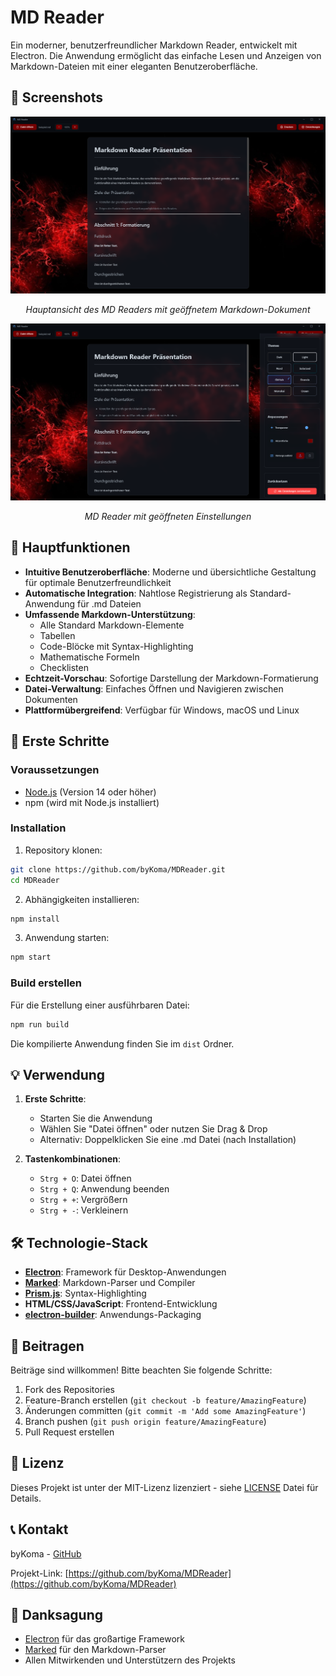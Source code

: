 # MD Reader

Ein moderner, benutzerfreundlicher Markdown Reader, entwickelt mit Electron. Die Anwendung ermöglicht das einfache Lesen und Anzeigen von Markdown-Dateien mit einer eleganten Benutzeroberfläche.

## 📸 Screenshots

<div align="center">
  <img src="screenshots/md reader.png" alt="MD Reader Hauptansicht" width="800"/>
  <p><em>Hauptansicht des MD Readers mit geöffnetem Markdown-Dokument</em></p>
  
  <img src="screenshots/mit settings.png" alt="MD Reader mit Einstellungen" width="800"/>
  <p><em>MD Reader mit geöffneten Einstellungen</em></p>
</div>

## 🌟 Hauptfunktionen

- **Intuitive Benutzeroberfläche**: Moderne und übersichtliche Gestaltung für optimale Benutzerfreundlichkeit
- **Automatische Integration**: Nahtlose Registrierung als Standard-Anwendung für .md Dateien
- **Umfassende Markdown-Unterstützung**: 
  - Alle Standard Markdown-Elemente
  - Tabellen
  - Code-Blöcke mit Syntax-Highlighting
  - Mathematische Formeln
  - Checklisten
- **Echtzeit-Vorschau**: Sofortige Darstellung der Markdown-Formatierung
- **Datei-Verwaltung**: Einfaches Öffnen und Navigieren zwischen Dokumenten
- **Plattformübergreifend**: Verfügbar für Windows, macOS und Linux

## 🚀 Erste Schritte

### Voraussetzungen

- [Node.js](https://nodejs.org/) (Version 14 oder höher)
- npm (wird mit Node.js installiert)

### Installation

1. Repository klonen:
```bash
git clone https://github.com/byKoma/MDReader.git
cd MDReader
```

2. Abhängigkeiten installieren:
```bash
npm install
```

3. Anwendung starten:
```bash
npm start
```

### Build erstellen

Für die Erstellung einer ausführbaren Datei:

```bash
npm run build
```

Die kompilierte Anwendung finden Sie im `dist` Ordner.

## 💡 Verwendung

1. **Erste Schritte**:
   - Starten Sie die Anwendung
   - Wählen Sie "Datei öffnen" oder nutzen Sie Drag & Drop
   - Alternativ: Doppelklicken Sie eine .md Datei (nach Installation)

2. **Tastenkombinationen**:
   - `Strg + O`: Datei öffnen
   - `Strg + Q`: Anwendung beenden
   - `Strg + +`: Vergrößern
   - `Strg + -`: Verkleinern

## 🛠 Technologie-Stack

- **[Electron](https://www.electronjs.org/)**: Framework für Desktop-Anwendungen
- **[Marked](https://marked.js.org/)**: Markdown-Parser und Compiler
- **[Prism.js](https://prismjs.com/)**: Syntax-Highlighting
- **HTML/CSS/JavaScript**: Frontend-Entwicklung
- **[electron-builder](https://www.electron.build/)**: Anwendungs-Packaging

## 🤝 Beitragen

Beiträge sind willkommen! Bitte beachten Sie folgende Schritte:

1. Fork des Repositories
2. Feature-Branch erstellen (`git checkout -b feature/AmazingFeature`)
3. Änderungen committen (`git commit -m 'Add some AmazingFeature'`)
4. Branch pushen (`git push origin feature/AmazingFeature`)
5. Pull Request erstellen

## 📝 Lizenz

Dieses Projekt ist unter der MIT-Lizenz lizenziert - siehe [LICENSE](LICENSE) Datei für Details.

## 📞 Kontakt

byKoma - [GitHub](https://github.com/byKoma)

Projekt-Link: [https://github.com/byKoma/MDReader](https://github.com/byKoma/MDReader)

## 🙏 Danksagung

- [Electron](https://www.electronjs.org/) für das großartige Framework
- [Marked](https://marked.js.org/) für den Markdown-Parser
- Allen Mitwirkenden und Unterstützern des Projekts 